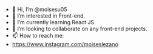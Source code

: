 - 👋 Hi, I’m @moisesu05
- 👀 I’m interested in Front-end.
- 🌱 I’m currently learning React JS.
- 💞️ I’m looking to collaborate on any front-end projects.
- 📫 How to reach me:
- https://www.instagram.com/moiseslezano

<!---
moisesu05/moisesu05 is a ✨ special ✨ repository because its `README.md` (this file) appears on your GitHub profile.
You can click the Preview link to take a look at your changes.
--->
